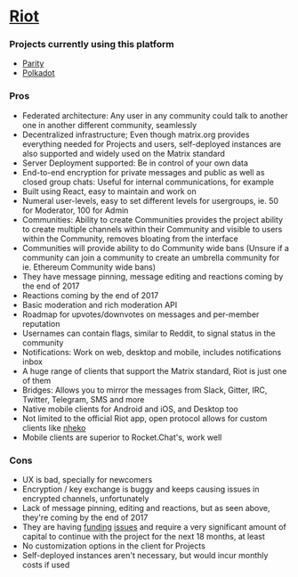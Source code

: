 # [Riot](https://riot.im)

### Projects currently using this platform

- [Parity](https://parity.io)
- [Polkadot](https://polkadot.network)

### Pros
- Federated architecture: Any user in any community could talk to another one in another different community, seamlessly
- Decentralized infrastructure; Even though matrix.org provides everything needed for Projects and users, self-deployed instances are also supported and widely used on the Matrix standard
- Server Deployment supported: Be in control of your own data
- End-to-end encryption for private messages and public as well as closed group chats: Useful for internal communications, for example
- Built using React, easy to maintain and work on
- Numeral user-levels, easy to set different levels for usergroups, ie. 50 for Moderator, 100 for Admin
- Communities: Ability to create Communities provides the project ability to create multiple channels within their Community and visible to users within the Community, removes bloating from the interface
- Communities will provide ability to do Community wide bans (Unsure if a community can join a community to create an umbrella community for ie. Ethereum Community wide bans)
- They have message pinning, message editing and reactions coming by the end of 2017
- Reactions coming by the end of 2017
- Basic moderation and rich moderation API
- Roadmap for upvotes/downvotes on messages and per-member reputation
- Usernames can contain flags, similar to Reddit, to signal status in the community
- Notifications: Work on web, desktop and mobile, includes notifications inbox
- A huge range of clients that support the Matrix standard, Riot is just one of them
- Bridges: Allows you to mirror the messages from Slack, Gitter, IRC, Twitter, Telegram, SMS and more
- Native mobile clients for Android and iOS, and Desktop too
- Not limited to the official Riot app, open protocol allows for custom clients like [nheko](https://github.com/mujx/nheko)
- Mobile clients are superior to Rocket.Chat's, work well

### Cons

- UX is bad, specially for newcomers
- Encryption / key exchange is buggy and keeps causing issues in encrypted channels, unfortunately
- Lack of message pinning, editing and reactions, but as seen above, they're coming by the end of 2017
- They are having [funding](https://github.com/vector-im/riot-web/issues/2977) [issues](https://matrix.org/blog/2017/07/07/a-call-to-arms-supporting-matrix/) and require a very significant amount of capital to continue with the project for the next 18 months, at least
- No customization options in the client for Projects
- Self-deployed instances aren't necessary, but would incur monthly costs if used
